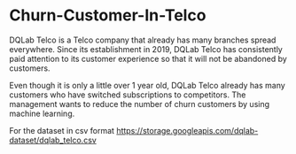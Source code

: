 # Churn-Customer-In-Telco

DQLab Telco is a Telco company that already has many branches spread everywhere. Since its establishment in 2019, DQLab Telco has consistently paid attention to its customer experience so that it will not be abandoned by customers.

Even though it is only a little over 1 year old, DQLab Telco already has many customers who have switched subscriptions to competitors. The management wants to reduce the number of churn customers by using machine learning.

For the dataset in csv format https://storage.googleapis.com/dqlab-dataset/dqlab_telco.csv
